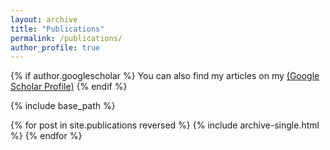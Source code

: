 ```yaml
---
layout: archive
title: "Publications"
permalink: /publications/
author_profile: true
---
```


{% if author.googlescholar %}
  You can also find my articles on my [(Google Scholar Profile)](https://scholar.google.de/citations?user=OcVBk1MAAAAJ&hl=en)
{% endif %}

{% include base_path %}

{% for post in site.publications reversed %}
  {% include archive-single.html %}
{% endfor %}
